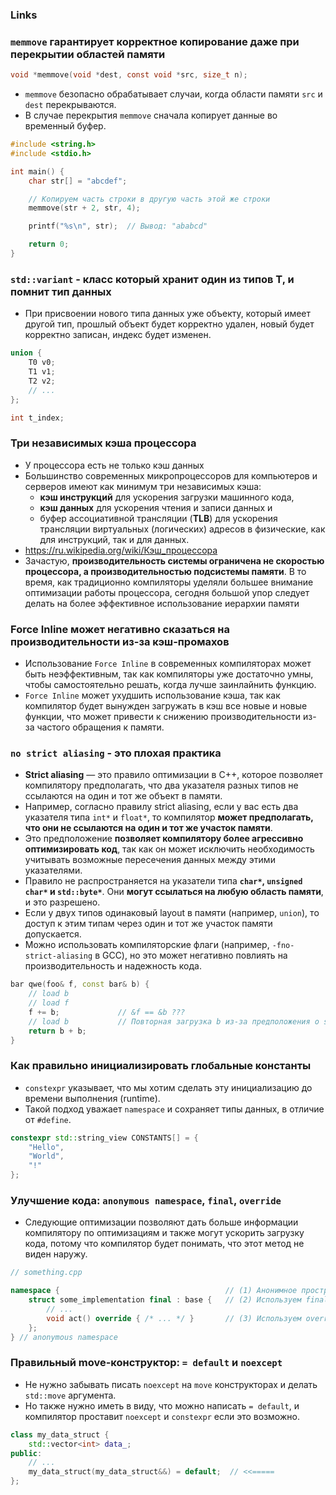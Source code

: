 ### Links

### `memmove` гарантирует корректное копирование даже при перекрытии областей памяти

```c
void *memmove(void *dest, const void *src, size_t n);
```

- `memmove` безопасно обрабатывает случаи, когда области памяти `src` и `dest` перекрываются.
- В случае перекрытия `memmove` сначала копирует данные во временный буфер.

```c
#include <string.h>
#include <stdio.h>

int main() {
    char str[] = "abcdef";

    // Копируем часть строки в другую часть этой же строки
    memmove(str + 2, str, 4);

    printf("%s\n", str);  // Вывод: "ababcd"

    return 0;
}
```

### `std::variant` - класс который хранит один из типов T, и помнит тип данных

- При присвоении нового типа данных уже объекту, который имеет другой тип, прошлый объект будет корректно удален, новый будет корректно записан, индекс будет изменен.

```cpp
union {
    T0 v0;
    T1 v1;
    T2 v2;
    // ...
};

int t_index;
```

### Три независимых кэша процессора

- У процессора есть не только кэш данных
- Большинство современных микропроцессоров для компьютеров и серверов имеют как минимум три независимых кэша:
  - **кэш инструкций** для ускорения загрузки машинного кода,
  - **кэш данных** для ускорения чтения и записи данных и
  - буфер ассоциативной трансляции (**TLB**) для ускорения трансляции виртуальных (логических) адресов в физические, как для инструкций, так и для данных.
- https://ru.wikipedia.org/wiki/Кэш_процессора
- Зачастую, **производительность системы ограничена не скоростью процессора, а производительностью подсистемы памяти**. В то время, как традиционно компиляторы уделяли большее внимание оптимизации работы процессора, сегодня большой упор следует делать на более эффективное использование иерархии памяти

### Force Inline может негативно сказаться на производительности из-за кэш-промахов

- Использование `Force Inline` в современных компиляторах может быть неэффективным, так как компиляторы уже достаточно умны, чтобы самостоятельно решать, когда лучше заинлайнить функцию.
- `Force Inline` может ухудшить использование кэша, так как компилятор будет вынужден загружать в кэш все новые и новые функции, что может привести к снижению производительности из-за частого обращения к памяти.

### `no strict aliasing` - это плохая практика

- **Strict aliasing** — это правило оптимизации в C++, которое позволяет компилятору предполагать, что два указателя разных типов не ссылаются на один и тот же объект в памяти.
- Например, согласно правилу strict aliasing, если у вас есть два указателя типа `int*` и `float*`, то компилятор **может предполагать, что они не ссылаются на один и тот же участок памяти**.
- Это предположение **позволяет компилятору более агрессивно оптимизировать код**, так как он может исключить необходимость учитывать возможные пересечения данных между этими указателями.
- Правило не распространяется на указатели типа **`char*`, `unsigned char*` и `std::byte*`**. Они **могут ссылаться на любую область памяти**, и это разрешено.
- Если у двух типов одинаковый layout в памяти (например, `union`), то доступ к этим типам через один и тот же участок памяти допускается.
- Можно использовать компиляторские флаги (например, `-fno-strict-aliasing` в GCC), но это может негативно повлиять на производительность и надежность кода.

```cpp
bar qwe(foo& f, const bar& b) {
    // load b
    // load f
    f += b;             // &f == &b ???
    // load b           // Повторная загрузка b из-за предположения о strict aliasing
    return b + b;
}
```

### Как правильно инициализировать глобальные константы

- `constexpr` указывает, что мы хотим сделать эту инициализацию до времени выполнения (runtime).
- Такой подход уважает `namespace` и сохраняет типы данных, в отличие от `#define`.

```cpp
constexpr std::string_view CONSTANTS[] = {
    "Hello",
    "World",
    "!"
};
```

### Улучшение кода: `anonymous namespace`, `final`, `override`

- Следующие оптимизации позволяют дать больше информации компилятору по оптимизациям и также могут ускорить загрузку кода, потому что компилятор будет понимать, что этот метод не виден наружу.

```cpp
// something.cpp

namespace {                                     // (1) Анонимное пространство имен
    struct some_implementation final : base {   // (2) Используем final, если не планируем наследование
        // ...
        void act() override { /* ... */ }       // (3) Используем override
    };
} // anonymous namespace
```

### Правильный move-конструктор: `= default` и `noexcept`

- Не нужно забывать писать `noexcept` на `move` конструкторах и делать `std::move` аргумента.
- Но также нужно иметь в виду, что можно написать `= default`, и компилятор проставит `noexcept` и `constexpr` если это возможно.

```cpp
class my_data_struct {
    std::vector<int> data_;
public:
    // ...
    my_data_struct(my_data_struct&&) = default;  // <<=====
};
```
